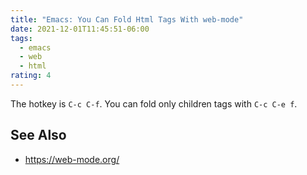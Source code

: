 ```yaml
---
title: "Emacs: You Can Fold Html Tags With web-mode"
date: 2021-12-01T11:45:51-06:00
tags:
  - emacs
  - web
  - html
rating: 4
---
```


The hotkey is `C-c C-f`. You can fold only children tags with `C-c C-e f`.

## See Also

- https://web-mode.org/
